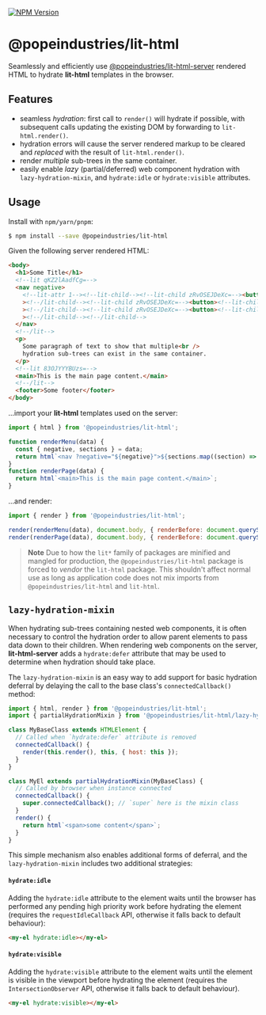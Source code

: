 [![NPM Version](https://img.shields.io/npm/v/@popeindustries/lit-html.svg?style=flat)](https://npmjs.org/package/@popeindustries/lit-html)

# @popeindustries/lit-html

Seamlessly and efficiently use [@popeindustries/lit-html-server]() rendered HTML to hydrate **lit-html** templates in the browser.

## Features

- seamless _hydration_: first call to `render()` will hydrate if possible, with subsequent calls updating the existing DOM by forwarding to `lit-html.render()`.
- hydration errors will cause the server rendered markup to be cleared and _replaced_ with the result of `lit-html.render()`.
- render _multiple_ sub-trees in the same container.
- easily enable _lazy_ (partial/deferred) web component hydration with `lazy-hydration-mixin`, and `hydrate:idle` or `hydrate:visible` attributes.

## Usage

Install with `npm/yarn/pnpm`:

```bash
$ npm install --save @popeindustries/lit-html
```

Given the following server rendered HTML:

```html
<body>
  <h1>Some Title</h1>
  <!--lit qKZ2lAadfCg=-->
  <nav negative>
    <!--lit-attr 1--><!--lit-child--><!--lit-child zRvOSEJDeXc=--><button><!--lit-child-->one<!--/lit-child--></button
    ><!--/lit-child--><!--lit-child zRvOSEJDeXc=--><button><!--lit-child-->two<!--/lit-child--></button
    ><!--/lit-child--><!--lit-child zRvOSEJDeXc=--><button><!--lit-child-->three<!--/lit-child--></button
    ><!--/lit-child--><!--/lit-child-->
  </nav>
  <!--/lit-->
  <p>
    Some paragraph of text to show that multiple<br />
    hydration sub-trees can exist in the same container.
  </p>
  <!--lit 83OJYYYBUzs=-->
  <main>This is the main page content.</main>
  <!--/lit-->
  <footer>Some footer</footer>
</body>
```

...import your **lit-html** templates used on the server:

```js
import { html } from '@popeindustries/lit-html';

function renderMenu(data) {
  const { negative, sections } = data;
  return html`<nav ?negative="${negative}">${sections.map((section) => html`<button>${section}</button>`)}</nav>`;
}
function renderPage(data) {
  return html`<main>This is the main page content.</main>`;
}
```

...and render:

```js
import { render } from '@popeindustries/lit-html';

render(renderMenu(data), document.body, { renderBefore: document.querySelector('body > p') });
render(renderPage(data), document.body, { renderBefore: document.querySelector('body > footer') });
```

> **Note**
> Due to how the `lit*` family of packages are minified and mangled for production, the `@popeindustries/lit-html` package is forced to _vendor_ the `lit-html` package. This shouldn't affect normal use as long as application code does not mix imports from `@popeindustries/lit-html` and `lit-html`.

## `lazy-hydration-mixin`

When hydrating sub-trees containing nested web components, it is often necessary to control the hydration order to allow parent elements to pass data down to their children. When rendering web components on the server, **lit-html-server** adds a `hydrate:defer` attribute that may be used to determine when hydration should take place.

The `lazy-hydration-mixin` is an easy way to add support for basic hydration deferral by delaying the call to the base class's `connectedCallback()` method:

```js
import { html, render } from '@popeindustries/lit-html';
import { partialHydrationMixin } from '@popeindustries/lit-html/lazy-hydration-mixin.js';

class MyBaseClass extends HTMLElement {
  // Called when `hydrate:defer` attribute is removed
  connectedCallback() {
    render(this.render(), this, { host: this });
  }
}

class MyEl extends partialHydrationMixin(MyBaseClass) {
  // Called by browser when instance connected
  connectedCallback() {
    super.connectedCallback(); // `super` here is the mixin class
  }
  render() {
    return html`<span>some content</span>`;
  }
}
```

This simple mechanism also enables additional forms of deferral, and the `lazy-hydration-mixin` includes two additional strategies:

#### `hydrate:idle`

Adding the `hydrate:idle` attribute to the element waits until the browser has performed any pending high priority work before hydrating the element (requires the `requestIdleCallback` API, otherwise it falls back to default behaviour):

```html
<my-el hydrate:idle></my-el>
```

#### `hydrate:visible`

Adding the `hydrate:visible` attribute to the element waits until the element is visible in the viewport before hydrating the element (requires the `IntersectionObserver` API, otherwise it falls back to default behaviour).

```html
<my-el hydrate:visible></my-el>
```
